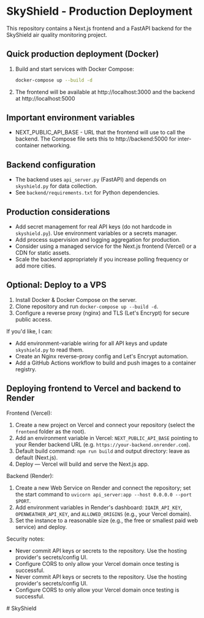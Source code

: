 SkyShield - Production Deployment
=================================

This repository contains a Next.js frontend and a FastAPI backend for the SkyShield air quality monitoring project.

Quick production deployment (Docker)
-----------------------------------

1. Build and start services with Docker Compose:

   ```bash
   docker-compose up --build -d
   ```

2. The frontend will be available at http://localhost:3000 and the backend at http://localhost:5000

Important environment variables
-------------------------------
- NEXT_PUBLIC_API_BASE - URL that the frontend will use to call the backend. The Compose file sets this to http://backend:5000 for inter-container networking.

Backend configuration
---------------------
- The backend uses `api_server.py` (FastAPI) and depends on `skyshield.py` for data collection.
- See `backend/requirements.txt` for Python dependencies.

Production considerations
-------------------------
- Add secret management for real API keys (do not hardcode in `skyshield.py`). Use environment variables or a secrets manager.
- Add process supervision and logging aggregation for production.
- Consider using a managed service for the Next.js frontend (Vercel) or a CDN for static assets.
- Scale the backend appropriately if you increase polling frequency or add more cities.

Optional: Deploy to a VPS
-------------------------
1. Install Docker & Docker Compose on the server.
2. Clone repository and run `docker-compose up --build -d`.
3. Configure a reverse proxy (nginx) and TLS (Let's Encrypt) for secure public access.

If you'd like, I can:
- Add environment-variable wiring for all API keys and update `skyshield.py` to read them.
- Create an Nginx reverse-proxy config and Let's Encrypt automation.
- Add a GitHub Actions workflow to build and push images to a container registry.

Deploying frontend to Vercel and backend to Render
--------------------------------------------------

Frontend (Vercel):

1. Create a new project on Vercel and connect your repository (select the `frontend` folder as the root).
2. Add an environment variable in Vercel: `NEXT_PUBLIC_API_BASE` pointing to your Render backend URL (e.g. `https://your-backend.onrender.com`).
3. Default build command: `npm run build` and output directory: leave as default (Next.js).
4. Deploy — Vercel will build and serve the Next.js app.

Backend (Render):

1. Create a new Web Service on Render and connect the repository; set the start command to `uvicorn api_server:app --host 0.0.0.0 --port $PORT`.
2. Add environment variables in Render's dashboard: `IQAIR_API_KEY`, `OPENWEATHER_API_KEY`, and `ALLOWED_ORIGINS` (e.g., your Vercel domain).
3. Set the instance to a reasonable size (e.g., the free or smallest paid web service) and deploy.

Security notes:
 
- Never commit API keys or secrets to the repository. Use the hosting provider's secrets/config UI.
- Configure CORS to only allow your Vercel domain once testing is successful.
- Never commit API keys or secrets to the repository. Use the hosting provider's secrets/config UI.
- Configure CORS to only allow your Vercel domain once testing is successful.


#   S k y S h i e l d  
 